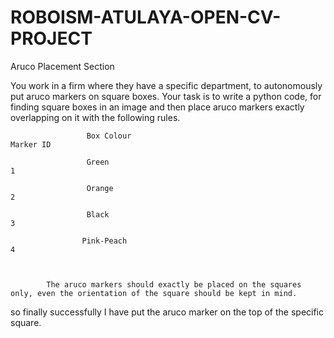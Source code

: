 # ROBOISM-ATULAYA-OPEN-CV-PROJECT
Aruco Placement Section

You work in a firm where they have a specific department, to autonomously put aruco markers on square boxes. Your task is to write a python code, for finding square boxes in an image and then place aruco markers exactly overlapping on it with the following rules.



                     Box Colour                                                                                      Marker ID
                                                  
                     Green                                                                                              1

                     Orange                                                                                             2

                     Black                                                                                              3

                    Pink-Peach                                                                                          4



            The aruco markers should exactly be placed on the squares only, even the orientation of the square should be kept in mind.
 so finally successfully I have put the aruco marker on the top of the specific square.           
            
